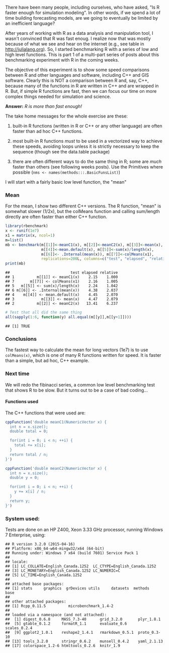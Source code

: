 
There have been many people, including ourselves, who have asked, "Is R faster enough for simulation modeling". In other words, if we spend a lot of time building forecasting models, are we going to eventually be limited by an inefficient language?  

After years of working with R as a data analysis and manipulation tool, I wasn't convinced that R was fast enoug. I realize now that was mostly because of what we see and hear on the internet (e.g., see table in http://julialang.org). So, I started benchmarking R with a series of low and high level functions. This is part 1 of a multi-part series of posts about this benchmarking experiment with R in the coming weeks. 

The objective of this experiment is to show some speed comparisons between R and other languages and software, including C++ and GIS software. Clearly this is NOT a comparison between R and, say, C++, because many of the functions in R are written in C++ and are wrapped in R. But, if simple R functions are fast, then we can focus our time on more complex things needed for simulation and science.

**Answer:** *R is more than fast enough!*

The take home messages for the whole exercise are these: 

1. built-in R functions (written in R or C++ or any other language) are often faster than ad hoc C++ functions.

2. most built-in R functions *must* to be used in a vectorized way to achieve these speeds, avoiding loops unless it is strictly necessary to keep the sequence (though see the data.table package)

3. there are often different ways to do the same thing in R; some are *much* faster than others (see following weeks posts). Use the Primitives where possible (`nms <- names(methods:::.BasicFunsList)`)

I will start with a fairly basic low level function, the "mean"

### Mean
For the mean, I show two different C++ versions. The R function, "mean" is somewhat slower (1/2x), but the colMeans function and calling sum/length directly are often faster than either C++ function.







```r
library(rbenchmark)
x <- runif(1e7)
x1 = matrix(x, ncol=1)
m=list()
mb <- benchmark(m[[1]]<-meanC1(x), m[[2]]<-meanC2(x), m[[3]]<-mean(x), 
                m[[4]]<-mean.default(x), m[[5]]<-sum(x)/length(x), 
                m[[6]]<- .Internal(mean(x)), m[[7]]<-colMeans(x1),
                replications=200L, columns=c("test", "elapsed", "relative"), order="relative")
print(mb)
```

```
##                           test elapsed relative
## 1          m[[1]] <- meanC1(x)    2.15    1.000
## 7       m[[7]] <- colMeans(x1)    2.16    1.005
## 5   m[[5]] <- sum(x)/length(x)    2.24    1.042
## 6 m[[6]] <- .Internal(mean(x))    4.38    2.037
## 4    m[[4]] <- mean.default(x)    4.45    2.070
## 3            m[[3]] <- mean(x)    4.47    2.079
## 2          m[[2]] <- meanC2(x)   13.41    6.237
```

```r
# Test that all did the same thing
all(sapply(1:6, function(y) all.equal(m[[y]],m[[y+1]])))
```

```
## [1] TRUE
```

### Conclusions

The fastest way to calculate the mean for long vectors (1e7) is to use `colMeans(x)`, which is one of many R functions written for speed. It is faster than a simple, but ad hoc, C++ example. 

### Next time

We will redo the fibinacci series, a common low level benchmarking test that shows R to be slow.  But it turns out to be a case of bad coding...

#### Functions used

The C++ functions that were used are:

```r
cppFunction('double meanC1(NumericVector x) {
  int n = x.size();
  double total = 0;

  for(int i = 0; i < n; ++i) {
    total += x[i];
  }
  return total / n;
}')

cppFunction('double meanC2(NumericVector x) {
  int n = x.size();
  double y = 0;

  for(int i = 0; i < n; ++i) {
    y += x[i] / n;
  }
  return y;
}')
```

### System used:
Tests are done on an HP Z400, Xeon 3.33 GHz processor, running Windows 7 Enterprise, using:

```
## R version 3.2.0 (2015-04-16)
## Platform: x86_64-w64-mingw32/x64 (64-bit)
## Running under: Windows 7 x64 (build 7601) Service Pack 1
## 
## locale:
## [1] LC_COLLATE=English_Canada.1252  LC_CTYPE=English_Canada.1252   
## [3] LC_MONETARY=English_Canada.1252 LC_NUMERIC=C                   
## [5] LC_TIME=English_Canada.1252    
## 
## attached base packages:
## [1] stats     graphics  grDevices utils     datasets  methods   base     
## 
## other attached packages:
## [1] Rcpp_0.11.5          microbenchmark_1.4-2
## 
## loaded via a namespace (and not attached):
##  [1] digest_0.6.8     MASS_7.3-40      grid_3.2.0       plyr_1.8.1      
##  [5] gtable_0.1.2     formatR_1.1      evaluate_0.6     scales_0.2.4    
##  [9] ggplot2_1.0.1    reshape2_1.4.1   rmarkdown_0.5.1  proto_0.3-10    
## [13] tools_3.2.0      stringr_0.6.2    munsell_0.4.2    yaml_2.1.13     
## [17] colorspace_1.2-6 htmltools_0.2.6  knitr_1.9
```

